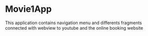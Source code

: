 # Movie1App
This application contains navigation menu and differents fragments connected with webview to youtube and the online booking website
